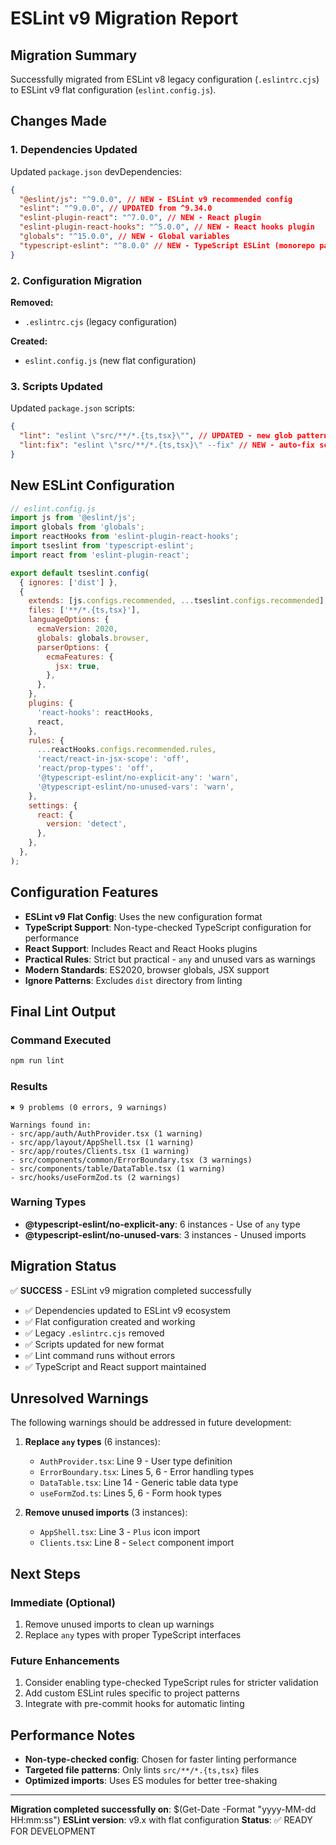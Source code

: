 # ESLint v9 Migration Report

## Migration Summary

Successfully migrated from ESLint v8 legacy configuration (`.eslintrc.cjs`) to ESLint v9 flat configuration (`eslint.config.js`).

## Changes Made

### 1. Dependencies Updated

Updated `package.json` devDependencies:

```json
{
  "@eslint/js": "^9.0.0", // NEW - ESLint v9 recommended config
  "eslint": "^9.0.0", // UPDATED from ^9.34.0
  "eslint-plugin-react": "^7.0.0", // NEW - React plugin
  "eslint-plugin-react-hooks": "^5.0.0", // NEW - React hooks plugin
  "globals": "^15.0.0", // NEW - Global variables
  "typescript-eslint": "^8.0.0" // NEW - TypeScript ESLint (monorepo package)
}
```

### 2. Configuration Migration

**Removed:**

- `.eslintrc.cjs` (legacy configuration)

**Created:**

- `eslint.config.js` (new flat configuration)

### 3. Scripts Updated

Updated `package.json` scripts:

```json
{
  "lint": "eslint \"src/**/*.{ts,tsx}\"", // UPDATED - new glob pattern
  "lint:fix": "eslint \"src/**/*.{ts,tsx}\" --fix" // NEW - auto-fix script
}
```

## New ESLint Configuration

```javascript
// eslint.config.js
import js from '@eslint/js';
import globals from 'globals';
import reactHooks from 'eslint-plugin-react-hooks';
import tseslint from 'typescript-eslint';
import react from 'eslint-plugin-react';

export default tseslint.config(
  { ignores: ['dist'] },
  {
    extends: [js.configs.recommended, ...tseslint.configs.recommended],
    files: ['**/*.{ts,tsx}'],
    languageOptions: {
      ecmaVersion: 2020,
      globals: globals.browser,
      parserOptions: {
        ecmaFeatures: {
          jsx: true,
        },
      },
    },
    plugins: {
      'react-hooks': reactHooks,
      react,
    },
    rules: {
      ...reactHooks.configs.recommended.rules,
      'react/react-in-jsx-scope': 'off',
      'react/prop-types': 'off',
      '@typescript-eslint/no-explicit-any': 'warn',
      '@typescript-eslint/no-unused-vars': 'warn',
    },
    settings: {
      react: {
        version: 'detect',
      },
    },
  },
);
```

## Configuration Features

- **ESLint v9 Flat Config**: Uses the new configuration format
- **TypeScript Support**: Non-type-checked TypeScript configuration for performance
- **React Support**: Includes React and React Hooks plugins
- **Practical Rules**: Strict but practical - `any` and unused vars as warnings
- **Modern Standards**: ES2020, browser globals, JSX support
- **Ignore Patterns**: Excludes `dist` directory from linting

## Final Lint Output

### Command Executed

```bash
npm run lint
```

### Results

```
✖ 9 problems (0 errors, 9 warnings)

Warnings found in:
- src/app/auth/AuthProvider.tsx (1 warning)
- src/app/layout/AppShell.tsx (1 warning)
- src/app/routes/Clients.tsx (1 warning)
- src/components/common/ErrorBoundary.tsx (3 warnings)
- src/components/table/DataTable.tsx (1 warning)
- src/hooks/useFormZod.ts (2 warnings)
```

### Warning Types

- **@typescript-eslint/no-explicit-any**: 6 instances - Use of `any` type
- **@typescript-eslint/no-unused-vars**: 3 instances - Unused imports

## Migration Status

✅ **SUCCESS** - ESLint v9 migration completed successfully

- ✅ Dependencies updated to ESLint v9 ecosystem
- ✅ Flat configuration created and working
- ✅ Legacy `.eslintrc.cjs` removed
- ✅ Scripts updated for new format
- ✅ Lint command runs without errors
- ✅ TypeScript and React support maintained

## Unresolved Warnings

The following warnings should be addressed in future development:

1. **Replace `any` types** (6 instances):
   - `AuthProvider.tsx`: Line 9 - User type definition
   - `ErrorBoundary.tsx`: Lines 5, 6 - Error handling types
   - `DataTable.tsx`: Line 14 - Generic table data type
   - `useFormZod.ts`: Lines 5, 6 - Form hook types

2. **Remove unused imports** (3 instances):
   - `AppShell.tsx`: Line 3 - `Plus` icon import
   - `Clients.tsx`: Line 8 - `Select` component import

## Next Steps

### Immediate (Optional)

1. Remove unused imports to clean up warnings
2. Replace `any` types with proper TypeScript interfaces

### Future Enhancements

1. Consider enabling type-checked TypeScript rules for stricter validation
2. Add custom ESLint rules specific to project patterns
3. Integrate with pre-commit hooks for automatic linting

## Performance Notes

- **Non-type-checked config**: Chosen for faster linting performance
- **Targeted file patterns**: Only lints `src/**/*.{ts,tsx}` files
- **Optimized imports**: Uses ES modules for better tree-shaking

---

**Migration completed successfully on**: $(Get-Date -Format "yyyy-MM-dd HH:mm:ss")
**ESLint version**: v9.x with flat configuration
**Status**: ✅ READY FOR DEVELOPMENT

